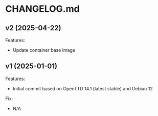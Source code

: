 # CHANGELOG.md


## v2 (2025-04-22)
Features:
  - Update container base image


## v1 (2025-01-01)
Features:
  - Initial commit based on OpenTTD 14.1 (latest stable) and Debian 12

Fix:
  - N/A


